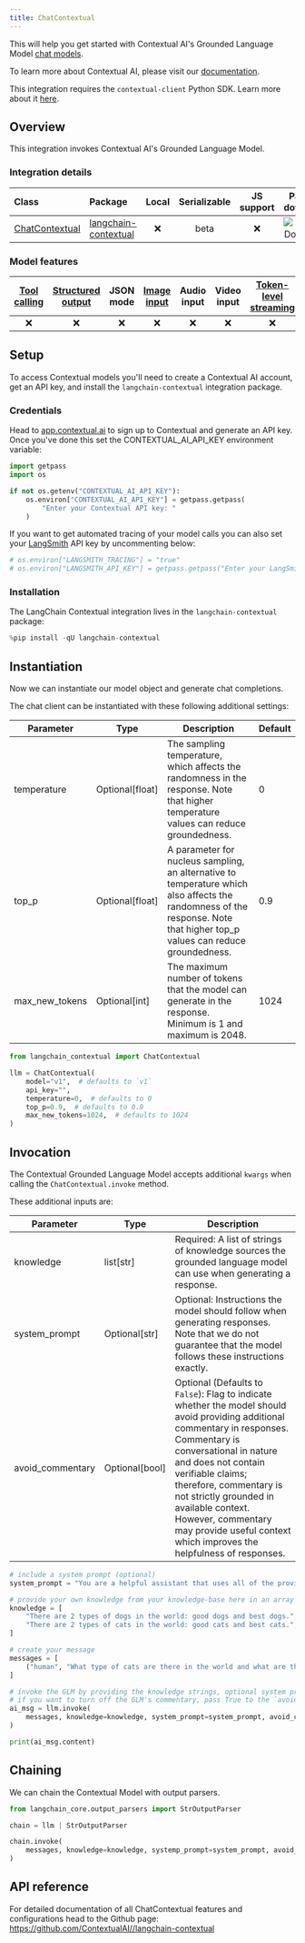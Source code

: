 ```yaml
---
title: ChatContextual
---
```


This will help you get started with Contextual AI's Grounded Language Model [chat models](/oss/concepts/chat_models/).

To learn more about Contextual AI, please visit our [documentation](https://docs.contextual.ai/).

This integration requires the `contextual-client` Python SDK. Learn more about it [here](https://github.com/ContextualAI/contextual-client-python).

## Overview

This integration invokes Contextual AI's Grounded Language Model.

### Integration details

| Class | Package | Local | Serializable | JS support | Package downloads | Package latest |
| :--- | :--- | :---: | :---: |  :---: | :---: | :---: |
| [ChatContextual](https://github.com/ContextualAI//langchain-contextual) | [langchain-contextual](https://pypi.org/project/langchain-contextual/) | ❌ | beta | ❌ | ![PyPI - Downloads](https://img.shields.io/pypi/dm/langchain-contextual?style=flat-square&label=%20) | ![PyPI - Version](https://img.shields.io/pypi/v/langchain-contextual?style=flat-square&label=%20) |

### Model features

| [Tool calling](/oss/how-to/tool_calling) | [Structured output](/oss/how-to/structured_output/) | JSON mode | [Image input](/oss/how-to/multimodal_inputs/) | Audio input | Video input | [Token-level streaming](/oss/how-to/chat_streaming/) | Native async | [Token usage](/oss/how-to/chat_token_usage_tracking/) | [Logprobs](/oss/how-to/logprobs/) |
| :---: | :---: | :---: | :---: |  :---: | :---: | :---: | :---: | :---: | :---: |
| ❌ | ❌ | ❌ | ❌ | ❌ | ❌ | ❌ | ❌ | ❌ | ❌ |

## Setup

To access Contextual models you'll need to create a Contextual AI account, get an API key, and install the `langchain-contextual` integration package.

### Credentials

Head to [app.contextual.ai](https://app.contextual.ai) to sign up to Contextual and generate an API key. Once you've done this set the CONTEXTUAL_AI_API_KEY environment variable:

```python
import getpass
import os

if not os.getenv("CONTEXTUAL_AI_API_KEY"):
    os.environ["CONTEXTUAL_AI_API_KEY"] = getpass.getpass(
        "Enter your Contextual API key: "
    )
```

If you want to get automated tracing of your model calls you can also set your [LangSmith](https://docs.smith.langchain.com/) API key by uncommenting below:

```python
# os.environ["LANGSMITH_TRACING"] = "true"
# os.environ["LANGSMITH_API_KEY"] = getpass.getpass("Enter your LangSmith API key: ")
```

### Installation

The LangChain Contextual integration lives in the `langchain-contextual` package:

```python
%pip install -qU langchain-contextual
```

## Instantiation

Now we can instantiate our model object and generate chat completions.

The chat client can be instantiated with these following additional settings:

| Parameter | Type | Description | Default |
|-----------|------|-------------|---------|
| temperature | Optional[float] | The sampling temperature, which affects the randomness in the response. Note that higher temperature values can reduce groundedness. | 0 |
| top_p | Optional[float] | A parameter for nucleus sampling, an alternative to temperature which also affects the randomness of the response. Note that higher top_p values can reduce groundedness. | 0.9 |
| max_new_tokens | Optional[int] | The maximum number of tokens that the model can generate in the response. Minimum is 1 and maximum is 2048. | 1024 |

```python
from langchain_contextual import ChatContextual

llm = ChatContextual(
    model="v1",  # defaults to `v1`
    api_key="",
    temperature=0,  # defaults to 0
    top_p=0.9,  # defaults to 0.9
    max_new_tokens=1024,  # defaults to 1024
)
```

## Invocation

The Contextual Grounded Language Model accepts additional `kwargs` when calling the `ChatContextual.invoke` method.

These additional inputs are:

| Parameter | Type | Description |
|-----------|------|-------------|
| knowledge | list[str] | Required: A list of strings of knowledge sources the grounded language model can use when generating a response. |
| system_prompt | Optional[str] | Optional: Instructions the model should follow when generating responses. Note that we do not guarantee that the model follows these instructions exactly. |
| avoid_commentary | Optional[bool] | Optional (Defaults to `False`): Flag to indicate whether the model should avoid providing additional commentary in responses. Commentary is conversational in nature and does not contain verifiable claims; therefore, commentary is not strictly grounded in available context. However, commentary may provide useful context which improves the helpfulness of responses. |

```python
# include a system prompt (optional)
system_prompt = "You are a helpful assistant that uses all of the provided knowledge to answer the user's query to the best of your ability."

# provide your own knowledge from your knowledge-base here in an array of string
knowledge = [
    "There are 2 types of dogs in the world: good dogs and best dogs.",
    "There are 2 types of cats in the world: good cats and best cats.",
]

# create your message
messages = [
    ("human", "What type of cats are there in the world and what are the types?"),
]

# invoke the GLM by providing the knowledge strings, optional system prompt
# if you want to turn off the GLM's commentary, pass True to the `avoid_commentary` argument
ai_msg = llm.invoke(
    messages, knowledge=knowledge, system_prompt=system_prompt, avoid_commentary=True
)

print(ai_msg.content)
```

## Chaining

We can chain the Contextual Model with output parsers.

```python
from langchain_core.output_parsers import StrOutputParser

chain = llm | StrOutputParser

chain.invoke(
    messages, knowledge=knowledge, systemp_prompt=system_prompt, avoid_commentary=True
)
```

## API reference

For detailed documentation of all ChatContextual features and configurations head to the Github page: <https://github.com/ContextualAI//langchain-contextual>
